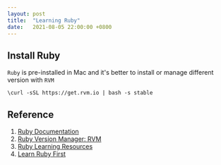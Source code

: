 ```yaml
---
layout: post
title:  "Learning Ruby"
date:   2021-08-05 22:00:00 +0800
---
```


## Install Ruby
`Ruby` is pre-installed in Mac and it's better to install or manage different version with `RVM`

```{bash}
\curl -sSL https://get.rvm.io | bash -s stable
```

## Reference

1. [Ruby Documentation](https://www.ruby-lang.org/en/documentation/)
2. [Ruby Version Manager: RVM](https://en.wikibooks.org/wiki/Ruby_Programming/Overview)
3. [Ruby Learning Resources](https://github.com/EbookFoundation/free-programming-books/blob/master/books/free-programming-books.md#ruby)
4. [Learn Ruby First](https://essenceofchaos.gitbooks.io/learn-ruby-first/content/)